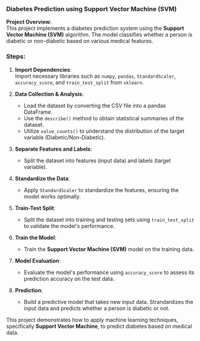 ### Diabetes Prediction using Support Vector Machine (SVM)

**Project Overview**:  
This project implements a diabetes prediction system using the **Support Vector Machine (SVM)** algorithm. The model classifies whether a person is diabetic or non-diabetic based on various medical features.

### Steps:

1. **Import Dependencies**:  
   Import necessary libraries such as `numpy`, `pandas`, `StandardScaler`, `accuracy_score`, and `train_test_split` from `sklearn`.

2. **Data Collection & Analysis**:  
   - Load the dataset by converting the CSV file into a pandas DataFrame.  
   - Use the `describe()` method to obtain statistical summaries of the dataset.  
   - Utilize `value_counts()` to understand the distribution of the target variable (Diabetic/Non-Diabetic).

3. **Separate Features and Labels**:  
   - Split the dataset into features (input data) and labels (target variable).

4. **Standardize the Data**:  
   - Apply `StandardScaler` to standardize the features, ensuring the model works optimally.

5. **Train-Test Split**:  
   - Split the dataset into training and testing sets using `train_test_split` to validate the model's performance.

6. **Train the Model**:  
   - Train the **Support Vector Machine (SVM)** model on the training data.

7. **Model Evaluation**:  
   - Evaluate the model's performance using `accuracy_score` to assess its prediction accuracy on the test data.

8. **Prediction**:  
   - Build a predictive model that takes new input data. Strandardizes the input data and predicts whether a person is diabetic or not.

This project demonstrates how to apply machine learning techniques, specifically **Support Vector Machine**, to predict diabetes based on medical data.
